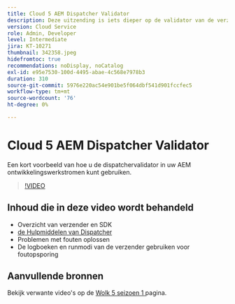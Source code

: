 ```yaml
---
title: Cloud 5 AEM Dispatcher Validator
description: Deze uitzending is iets dieper op de validator van de verzender en de nuances die deze biedt.
version: Cloud Service
role: Admin, Developer
level: Intermediate
jira: KT-10271
thumbnail: 342358.jpeg
hidefromtoc: true
recommendations: noDisplay, noCatalog
exl-id: e95e7530-100d-4495-abae-4c568e7978b3
duration: 310
source-git-commit: 5976e220ac54e901be5f064dbf541d901fccfec5
workflow-type: tm+mt
source-wordcount: '76'
ht-degree: 0%

---
```


# Cloud 5 AEM Dispatcher Validator

Een kort voorbeeld van hoe u de dispatchervalidator in uw AEM ontwikkelingswerkstromen kunt gebruiken.

>[!VIDEO](https://video.tv.adobe.com/v/342358?quality=12&learn=on)

## Inhoud die in deze video wordt behandeld

+ Overzicht van verzender en SDK
+ [ de Hulpmiddelen van Dispatcher ](https://experienceleague.adobe.com/docs/experience-manager-cloud-service/content/implementing/content-delivery/validation-debug.html)
+ Problemen met fouten oplossen
+ De logboeken en runmodi van de verzender gebruiken voor foutopsporing

## Aanvullende bronnen

Bekijk verwante video&#39;s op de [ Wolk 5 seizoen 1 ](cloud5-season-1.md) pagina.
